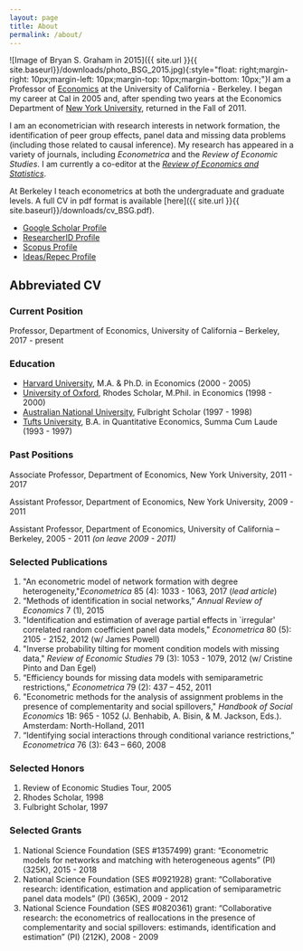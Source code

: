 ```yaml
---
layout: page
title: About
permalink: /about/
---
```

![Image of Bryan S. Graham in 2015]({{ site.url }}{{ site.baseurl}}/downloads/photo_BSG_2015.jpg){:style="float: right;margin-right: 10px;margin-left: 10px;margin-top: 10px;margin-bottom: 10px;"}I am a Professor of [Economics](https://www.econ.berkeley.edu/) at the University of California - Berkeley. I began my career at Cal in 2005 and, after spending two years at the Economics Department of [New York University](http://econ.as.nyu.edu/page/home), returned in the Fall of 2011.

I am an econometrician with research interests in network formation, the identification of peer group effects, panel data and missing data problems (including those related to causal inference). My research has appeared in a variety of journals, including _Econometrica_ and the _Review of Economic Studies_. I am currently a co-editor at the [_Review of Economics and Statistics_](http://www.mitpressjournals.org/loi/rest).

At Berkeley I teach econometrics at both the undergraduate and graduate levels. A full CV in pdf format is available [here]({{ site.url }}{{ site.baseurl}}/downloads/cv_BSG.pdf).

* [Google Scholar Profile](https://scholar.google.com/citations?user=ff5UvfQAAAAJ&hl=en)
* [ResearcherID Profile](http://www.researcherid.com/rid/H-4515-2011)
* [Scopus Profile](http://www.scopus.com/authid/detail.uri?authorId=8221099400)
* [Ideas/Repec Profile](https://ideas.repec.org/e/pgr95.html)

## Abbreviated CV

### Current Position
Professor, Department of Economics, University of California – Berkeley, 2017 - present

### Education
* [Harvard University](http://economics.harvard.edu/), M.A. & Ph.D. in Economics (2000 - 2005)
* [University of Oxford](http://www.economics.ox.ac.uk/), Rhodes Scholar, M.Phil. in Economics (1998 - 2000)
* [Australian National University](http://www.anu.edu.au/), Fulbright Scholar (1997 - 1998)
* [Tufts University](http://ase.tufts.edu/economics/), B.A. in Quantitative Economics, Summa Cum Laude (1993 - 1997)

### Past Positions
Associate Professor, Department of Economics, New York University, 2011 - 2017

Assistant Professor, Department of Economics, New York University, 2009 - 2011

Assistant Professor, Department of Economics, University
of California – Berkeley, 2005 - 2011 _(on leave 2009 - 2011)_

### Selected Publications
1. "An econometric model of network formation with degree heterogeneity,"_Econometrica_ 85 (4): 1033 - 1063, 2017 (_lead article_)
2. “Methods of identification in social networks,” _Annual Review of Economics_ 7 (1), 2015
2. "Identification and estimation of average partial effects in `irregular' correlated random coefficient panel data models," _Econometrica_ 80 (5): 2105 - 2152, 2012 (w/ James Powell)
3. "Inverse probability tilting for moment condition models with missing data," _Review of Economic Studies_ 79 (3): 1053 - 1079, 2012 (w/ Cristine Pinto and Dan Egel) 
4. “Efficiency bounds for missing data models with semiparametric restrictions,” _Econometrica_ 79 (2): 437 – 452, 2011
5. "Econometric methods for the analysis of assignment problems in the presence of complementarity and social spillovers," _Handbook of Social Economics_ 1B: 965 - 1052 (J. Benhabib, A. Bisin, & M. Jackson, Eds.). Amsterdam: North-Holland, 2011
5. “Identifying social interactions through conditional variance restrictions,” _Econometrica_ 76 (3): 643 – 660, 2008

### Selected Honors
1. Review of Economic Studies Tour, 2005
2. Rhodes Scholar, 1998
2. Fulbright Scholar, 1997

### Selected Grants
1. National Science Foundation (SES #1357499) grant: “Econometric
models for networks and matching with heterogeneous agents” (PI)
(325K), 2015 - 2018
2. National Science Foundation (SES #0921928) grant: “Collaborative
research: identification, estimation and application of semiparametric
panel data models” (PI) (365K), 2009 - 2012
3. National Science Foundation (SES #0820361) grant: “Collaborative
research: the econometrics of reallocations in the presence of
complementarity and social spillovers: estimands, identification and
estimation” (PI) (212K), 2008 - 2009
